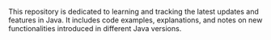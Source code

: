 This repository is dedicated to learning and tracking the latest updates and features in Java. 
It includes code examples, explanations, and notes on new functionalities introduced in different Java versions.

